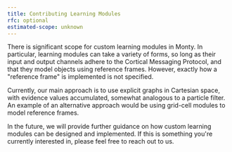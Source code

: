 ```yaml
---
title: Contributing Learning Modules
rfc: optional
estimated-scope: unknown
---
```


There is significant scope for custom learning modules in Monty. In particular, learning modules can take a variety of forms, so long as their input and output channels adhere to the Cortical Messaging Protocol, and that they model objects using reference frames. However, exactly how a "reference frame" is implemented is not specified.

Currently, our main approach is to use explicit graphs in Cartesian space, with evidence values accumulated, somewhat analogous to a particle filter. An example of an alternative approach would be using grid-cell modules to model reference frames.

In the future, we will provide further guidance on how custom learning modules can be designed and implemented. If this is something you're currently interested in, please feel free to reach out to us.